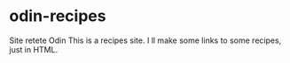 # odin-recipes
Site retete Odin
This is a recipes site. I ll make some links to some recipes, just in HTML.
